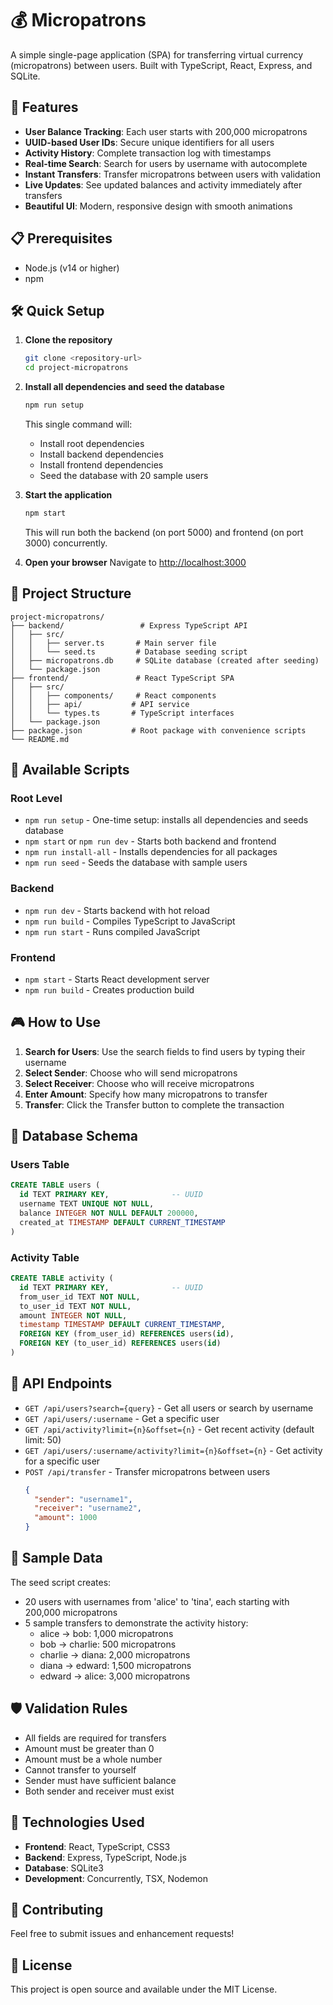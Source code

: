 # 💰 Micropatrons

A simple single-page application (SPA) for transferring virtual currency (micropatrons) between users. Built with TypeScript, React, Express, and SQLite.

## 🚀 Features

- **User Balance Tracking**: Each user starts with 200,000 micropatrons
- **UUID-based User IDs**: Secure unique identifiers for all users
- **Activity History**: Complete transaction log with timestamps
- **Real-time Search**: Search for users by username with autocomplete
- **Instant Transfers**: Transfer micropatrons between users with validation
- **Live Updates**: See updated balances and activity immediately after transfers
- **Beautiful UI**: Modern, responsive design with smooth animations

## 📋 Prerequisites

- Node.js (v14 or higher)
- npm

## 🛠️ Quick Setup

1. **Clone the repository**
   ```bash
   git clone <repository-url>
   cd project-micropatrons
   ```

2. **Install all dependencies and seed the database**
   ```bash
   npm run setup
   ```

   This single command will:
   - Install root dependencies
   - Install backend dependencies
   - Install frontend dependencies
   - Seed the database with 20 sample users

3. **Start the application**
   ```bash
   npm start
   ```

   This will run both the backend (on port 5000) and frontend (on port 3000) concurrently.

4. **Open your browser**
   Navigate to [http://localhost:3000](http://localhost:3000)

## 📁 Project Structure

```
project-micropatrons/
├── backend/                 # Express TypeScript API
│   ├── src/
│   │   ├── server.ts       # Main server file
│   │   └── seed.ts         # Database seeding script
│   ├── micropatrons.db     # SQLite database (created after seeding)
│   └── package.json
├── frontend/               # React TypeScript SPA
│   ├── src/
│   │   ├── components/     # React components
│   │   ├── api/           # API service
│   │   └── types.ts       # TypeScript interfaces
│   └── package.json
├── package.json           # Root package with convenience scripts
└── README.md
```

## 📜 Available Scripts

### Root Level
- `npm run setup` - One-time setup: installs all dependencies and seeds database
- `npm start` or `npm run dev` - Starts both backend and frontend
- `npm run install-all` - Installs dependencies for all packages
- `npm run seed` - Seeds the database with sample users

### Backend
- `npm run dev` - Starts backend with hot reload
- `npm run build` - Compiles TypeScript to JavaScript
- `npm run start` - Runs compiled JavaScript

### Frontend
- `npm start` - Starts React development server
- `npm run build` - Creates production build

## 🎮 How to Use

1. **Search for Users**: Use the search fields to find users by typing their username
2. **Select Sender**: Choose who will send micropatrons
3. **Select Receiver**: Choose who will receive micropatrons
4. **Enter Amount**: Specify how many micropatrons to transfer
5. **Transfer**: Click the Transfer button to complete the transaction

## 💾 Database Schema

### Users Table
```sql
CREATE TABLE users (
  id TEXT PRIMARY KEY,              -- UUID
  username TEXT UNIQUE NOT NULL,
  balance INTEGER NOT NULL DEFAULT 200000,
  created_at TIMESTAMP DEFAULT CURRENT_TIMESTAMP
)
```

### Activity Table
```sql
CREATE TABLE activity (
  id TEXT PRIMARY KEY,              -- UUID
  from_user_id TEXT NOT NULL,
  to_user_id TEXT NOT NULL,
  amount INTEGER NOT NULL,
  timestamp TIMESTAMP DEFAULT CURRENT_TIMESTAMP,
  FOREIGN KEY (from_user_id) REFERENCES users(id),
  FOREIGN KEY (to_user_id) REFERENCES users(id)
)
```

## 🔧 API Endpoints

- `GET /api/users?search={query}` - Get all users or search by username
- `GET /api/users/:username` - Get a specific user
- `GET /api/activity?limit={n}&offset={n}` - Get recent activity (default limit: 50)
- `GET /api/users/:username/activity?limit={n}&offset={n}` - Get activity for a specific user
- `POST /api/transfer` - Transfer micropatrons between users
  ```json
  {
    "sender": "username1",
    "receiver": "username2",
    "amount": 1000
  }
  ```

## 🧪 Sample Data

The seed script creates:
- 20 users with usernames from 'alice' to 'tina', each starting with 200,000 micropatrons
- 5 sample transfers to demonstrate the activity history:
  - alice → bob: 1,000 micropatrons
  - bob → charlie: 500 micropatrons
  - charlie → diana: 2,000 micropatrons
  - diana → edward: 1,500 micropatrons
  - edward → alice: 3,000 micropatrons

## 🛡️ Validation Rules

- All fields are required for transfers
- Amount must be greater than 0
- Amount must be a whole number
- Cannot transfer to yourself
- Sender must have sufficient balance
- Both sender and receiver must exist

## 🎨 Technologies Used

- **Frontend**: React, TypeScript, CSS3
- **Backend**: Express, TypeScript, Node.js
- **Database**: SQLite3
- **Development**: Concurrently, TSX, Nodemon

## 🤝 Contributing

Feel free to submit issues and enhancement requests!

## 📝 License

This project is open source and available under the MIT License.
